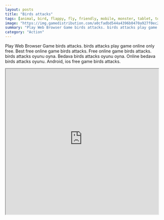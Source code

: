 ```yaml
---
layout: posts
title: "Birds attacks"
tags: [animal, bird, flappy, fly, friendly, mobile, monster, tablet, touch, free, online, games, oyna, game, free, games, play, play, games]
image: "https://img.gamedistribution.com/a0cfadbd544a4396b0470a927f0ec2c1.jpg"
summary: "Play Web Browser Game birds attacks. birds attacks play game online only free. Best free online game birds attacks. Free online game birds attacks. birds attacks oyunu oyna. Bedava birds attacks oyunu oyna. Online bedava birds attacks oyunu. Android, ios free game birds attacks."
category: "Action"
---
```


Play Web Browser Game birds attacks. birds attacks play game online only free. Best free online game birds attacks. Free online game birds attacks. birds attacks oyunu oyna. Bedava birds attacks oyunu oyna. Online bedava birds attacks oyunu. Android, ios free game birds attacks.

<iframe width="100%" height="480px;" src="https://html5.gamedistribution.com/a0cfadbd544a4396b0470a927f0ec2c1/"></iframe>
